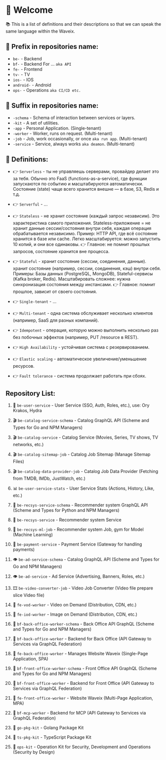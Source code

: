 # 💁 Welcome 

📚 This is a list of definitions and their descriptions so that we can speak the same language within the Waveix.

## 📌 Prefix in repositories name:
- `be-` - Backend
- `bf-` - Backend For ... `aka API`
- `fe-` - Frontend
- `tv-` - TV
- `ios-` - IOS
- `android-` - Android
- `ops-` - Operations `aka CI/CD etc.`

## 📌 Suffix in repositories name:
- `-schema` - Schema of interaction between services or layers.
- `-kit` - A set of utilities.
- `-app` - Personal Application. (Single-tenant)
- `-worker` - Worker, runs on request. (Multi-tenant)
- `-job` - Job, work occasionally, or once `aka run app`. (Multi-tenant)
- `-service` - Service, always works `aka deamon`. (Multi-tenant)

## 📓 Definitions:

- 👉 `Serverless` - ты не управляешь серверами, провайдер делает это за тебя.
Обычно это FaaS (functions-as-a-service), где функции запускаются по событию и масштабируются автоматически.
Состояние (state) чаще всего хранится внешне — в базе, S3, Redis и т.д.
- 👉 `Serverful` - ...

- 👉 `Stateless` - не хранит состояние (каждый запрос независим). Это характеристика самого приложения.
Stateless-приложение = не хранит данные сессии/состояния внутри себя, каждая операция обрабатывается независимо.
Пример: HTTP API, где всё состояние хранится в базе или cache.
Легко масштабируется: можно запустить 10 копий, и они все одинаковы.
👉 Главное: не помнит прошлых запросов, состояние хранится вне процесса.
- 👉 `Stateful` - хранит состояние (сессии, соединения, данные). хранит состояние (например, сессии, соединения, кэш) внутри себя.
Примеры: Базы данных (PostgreSQL, MongoDB), Stateful-сервисы (Kafka broker, Redis).
Масштабировать сложнее: нужна синхронизация состояния между инстансами.
👉 Главное: помнит прошлое, зависит от своего состояния.

- 👉 `Single-tenant` - ...
- 👉 `Multi-tenant` - одна система обслуживает несколько клиентов (например, SaaS для разных компаний).

- 👉 `Idempotent` - операция, которую можно выполнить несколько раз без побочных эффектов (например, PUT /resource в REST).
- 👉 `High Availability` - устойчивая система с резервированием.
- 👉 `Elastic scaling` - автоматическое увеличение/уменьшение ресурсов.
- 👉 `Fault tolerance` - система продолжает работать при сбоях.

## Repository List:

1. 👤 `be-user-service` - User Service (SSO, Auth, Roles, etc.), use: Ory Krakos, Hydra

2. 🎬 `be-catalog-service-schema` - Catalog GraphQL API (Scheme and Types for Go and NPM Managers)
3. 🎬 `be-catalog-service` - Catalog Service (Movies, Series, TV shows, TV networks, etc.)
4. 🎬 `be-catalog-sitemap-job` - Catalog Job Sitemap (Manage Sitemap Files)
5. 🎬 `be-catalog-data-provider-job` - Catalog Job Data Provider (Fetching from TMDB, IMDb, JustWatch, etc.)

6. 📊 `be-user-service-stats` - User Service Stats (Actions, History, Like, etc.)

7. 🎲 `be-recsys-service-schema` - Recommender system GraphQL API (Scheme and Types for Python and NPM Managers)
8. 🎲 `be-recsys-service` - Recommender system Service
9. 🎲 `be-recsys-ml-job` - Recommender system Job, gym for Model (Machine Learning)

10. 🤑 `be-payment-service` - Payment Service (Gateway for handling payments)

11. 👁️ `be-ad-service-schema` - Catalog GraphQL API (Scheme and Types for Go and NPM Managers)
12. 👁️ `be-ad-service` - Ad Service (Advertising, Banners, Roles, etc.)

13. 🎞️ `be-video-converter-job` - Video Job Converter (Video file prepare slice Video file)

14. 🚀 `fe-vod-worker` - Video on Demand (Distribution, CDN, etc.)
15. 🚀 `fe-iod-worker` - Image on Demand (Distribution, CDN, etc.)

16. 🏢 `bf-back-office-worker-schema` - Back Office API GraphQL (Scheme and Types for Go and NPM Managers)
17. 🏢 `bf-back-office-worker` - Backend for Back Office (API Gateway to Services via GraphQL Federation)
18. 🏢 `fe-back-office-worker` - Manages Website Waveix (Single-Page Application, SPA)

19. 🍿 `bf-front-office-worker-schema` - Front Office API GraphQL (Scheme and Types for Go and NPM Managers)
20. 🍿 `bf-front-office-worker` - Backend for Front Office (API Gateway to Services via GraphQL Federation)
21. 🍿 `fe-front-office-worker` - Website Waveix (Multi-Page Application, MPA)

22. 🤖 `bf-mcp-worker` - Backend for MCP (API Gateway to Services via GraphQL Federation)

23. 💼 `go-pkg-kit` - Golang Package Kit
24. 💼 `ts-pkg-kit` - TypeScript Package Kit
25. 💼 `ops-kit` - Operation Kit for Security, Development and Operations (Security by Design)
